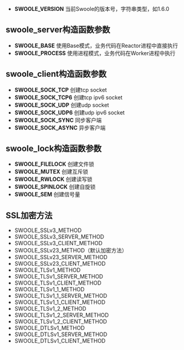 * **SWOOLE_VERSION** 当前Swoole的版本号，字符串类型，如1.6.0

swoole_server构造函数参数
--------
* **SWOOLE_BASE** 使用Base模式，业务代码在Reactor进程中直接执行
* **SWOOLE_PROCESS** 使用进程模式，业务代码在Worker进程中执行

swoole_client构造函数参数
-----------
* __SWOOLE_SOCK_TCP__ 创建tcp socket
* __SWOOLE_SOCK_TCP6__ 创建tcp ipv6 socket
* __SWOOLE_SOCK_UDP__ 创建udp socket
* __SWOOLE_SOCK_UDP6__ 创建udp ipv6 socket
* __SWOOLE_SOCK_SYNC__ 同步客户端
* __SWOOLE_SOCK_ASYNC__ 异步客户端

swoole_lock构造函数参数
----------
* __SWOOLE_FILELOCK__ 创建文件锁
* __SWOOLE_MUTEX__ 创建互斥锁
* __SWOOLE_RWLOCK__ 创建读写锁
* __SWOOLE_SPINLOCK__ 创建自旋锁
* __SWOOLE_SEM__ 创建信号量

SSL加密方法
-----
* SWOOLE_SSLv3_METHOD
* SWOOLE_SSLv3_SERVER_METHOD
* SWOOLE_SSLv3_CLIENT_METHOD
* SWOOLE_SSLv23_METHOD（默认加密方法）
* SWOOLE_SSLv23_SERVER_METHOD
* SWOOLE_SSLv23_CLIENT_METHOD
* SWOOLE_TLSv1_METHOD
* SWOOLE_TLSv1_SERVER_METHOD
* SWOOLE_TLSv1_CLIENT_METHOD
* SWOOLE_TLSv1_1_METHOD
* SWOOLE_TLSv1_1_SERVER_METHOD
* SWOOLE_TLSv1_1_CLIENT_METHOD
* SWOOLE_TLSv1_2_METHOD
* SWOOLE_TLSv1_2_SERVER_METHOD
* SWOOLE_TLSv1_2_CLIENT_METHOD
* SWOOLE_DTLSv1_METHOD
* SWOOLE_DTLSv1_SERVER_METHOD
* SWOOLE_DTLSv1_CLIENT_METHOD
